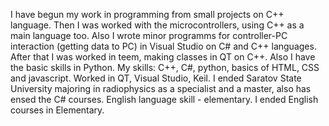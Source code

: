 I have begun my work in programming from small projects on C++ language. Then I was worked with the microcontrollers, using C++ as a main language too. Also I wrote minor programms for controller-PC interaction (getting data to PC) in Visual Studio on C# and C++ languages. After that I was worked in teem, making classes in QT on C++. Also I have the basic skills in Python.
My skills: C++, C#, python, basics of HTML, CSS and javascript. Worked in QT, Visual Studio, Keil.
I ended Saratov State University majoring in radiophysics as a specialist and a master, also has ensed the C# courses. English language skill - elementary. I ended English courses in Elementary.


